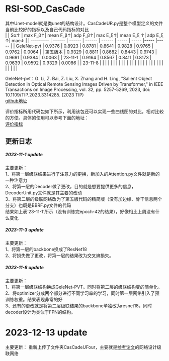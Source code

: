 # RSI-SOD_CasCade
其中Unet-model就是类unet的结构设计。CasCadeUR.py是整个模型定义的文件  
当前比较好的指标以及自己代码指标的对比  
|             |   Sα↑  | max F_β↑| mean F_β↑| adp F_β↑| max E_ξ↑| mean E_ξ ↑| adp E_ξ ↑|  mae↓  |
| ---------   | ------ | ------  | ------   | ------  | -----   | -----     |-----     |-----   |
| GeleNet-pvt | 0.9376 | 0.8923  | 0.8781   | 0.8641  | 0.9828  | 0.9765    | 0.9762   | 0.0064 |
| 第五版本     | 0.9329 | 0.8811  | 0.8682   | 0.8443  | 0.9743  | 0.9691    | 0.9384   | 0.0063 |
| 23-11-1     | 0.9164 | 0.8567  | 0.8411   | 0.8173  | 0.9639  | 0.9592    | 0.9329   | 0.0086 |
| 23-11-8     |        |         |          |         |         |           |          |        |
|             |        |         |          |         |         |           |          |        |
|             |        |         |          |         |         |           |          |        |
 
GeleNet-pvt：G. Li, Z. Bai, Z. Liu, X. Zhang and H. Ling, "Salient Object Detection in Optical Remote Sensing Images Driven by Transformer," in IEEE Transactions on Image Processing, vol. 32, pp. 5257-5269, 2023, doi: 10.1109/TIP.2023.3314285.   (2023 TIP)  
[github地址](https://github.com/MathLee/GeleNet/tree/main)  

评价指标所用代码包如下所示，利用该包还可以实现一些曲线图的对比，相对比较的方便。具体的使用可以参考下面的地址：    
[评价指标](https://github.com/lartpang/PySODMetrics)  
  
## 更新日志   
##### 2023-11-1 update  
主要更新：  
1、将第一层级联结果进行了注意力的更换，新加入的Attention.py文件就是新的一种注意力  
2、将第一层的Decoder做了更改，目的就是想要提供更多的信息， DecoderUnit.py文件就是其主要的改动  
3、将第二层的级联网络改为了第五版代码的精简版（没有加边缘、骨干信息两个分支）也既是BBRF.py文件的代码  
结果如上表‘23-11-1’所示（没有训练完epoch-42的结果），好像相比上周没有什么变化
  
##### 2023-11-3 update
主要更新：  
1、将第一层的backbone换成了ResNet18  
2、将损失做了更改，将第一层的结果改为交叉熵损失。  

##### 2023-11-8 update
主要更新：  
1、将第一层级联结构换成GeleNet-PVT。同时将第二层的级联结构变的简单化。  
2、将optimizer分成两个部分进行不同学习率的学习，同时第一层网络引入了预训练权重。结果表现非常的好    
3、还有的更改就是将第二层级联结果的backbone单独改为resnet18，同时decoder设计为类似于FPN的结构。  


# 2023-12-13 update  
主要更新：
重新上传了文件夹CasCadeUFour，主要就是[参考论文](https://github.com/ZhenglinZhou/STAR/blob/master/lib/backbone/stackedHGNetV1.py)的网络设计级联网络
